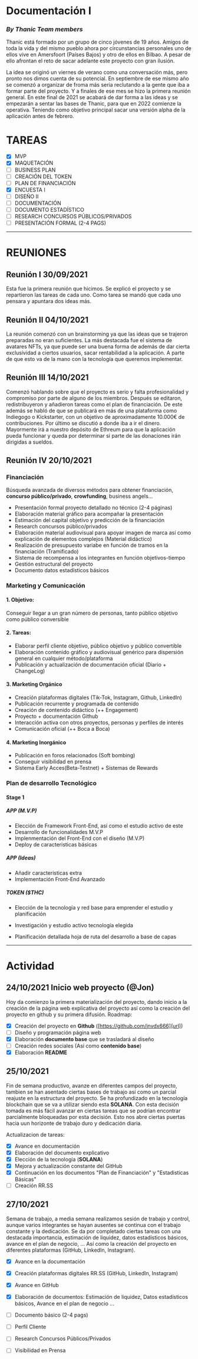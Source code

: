 # Documentación I
### _By Thanic Team members_

Thanic está formado por un grupo de cinco jóvenes de 19 años. Amigos de toda la vida y del mismo pueblo ahora por circunstancias personales uno de ellos vive en Amersfoort (Países Bajos) y otro de ellos en Bilbao. A pesar de ello afrontan el reto de sacar adelante este proyecto con gran ilusión.

La idea se originó un viernes de verano como una conversación más, pero pronto nos dimos cuenta de su potencial. En septiembre de ese mismo año se comenzó a organizar de froma más seria reclutando a la gente que iba a formar parte del proyecto. Y a finales de ese mes se hizo la primera reunión general. En este final de 2021 se acabará de dar forma a las ideas y se empezarán a sentar las bases de Thanic, para que en 2022 comienze la operativa. Teniendo como objetivo principal sacar una versión alpha de la aplicación antes de febrero.

# TAREAS

- [x] MVP
- [x] MAQUETACIÓN
- [ ] BUSINESS PLAN
- [ ] CREACIÓN DEL TOKEN 
- [ ] PLAN DE FINANCIACIÓN 
- [x] ENCUESTA I
- [ ] DISEÑO II
- [ ] DOCUMENTACIÓN
- [ ] DOCUMENTO ESTADÍSTICO
- [ ] RESEARCH CONCURSOS PÚBLICOS/PRIVADOS
- [ ] PRESENTACIÓN FORMAL (2-4 PAGS)

---

# REUNIONES 

## Reunión I 30/09/2021

Esta fue la primera reunión que hicimos. Se explicó el proyecto y se repartieron las tareas de cada uno.
Como tarea se mandó que cada uno pensara y apuntara dos ideas más.

## Reunión II 04/10/2021

La reunión comenzó con un brainstorming ya que las ideas que se trajeron preparadas no eran suficientes.  La más destacada fue el sistema de avatares NFTs, ya que puede ser una buena forma de además de dar cierta exclusividad a ciertos usuarios, sacar rentabilidad a la aplicación. A parte de que esto va de la mano con la tecnología que queremos implementar.

## Reunión III 14/10/2021

Comenzó hablando sobre que el proyecto es serio y falta profesionalidad y compromiso por parte de alguno de los miembros. Después se editaron, redistribuyeron y añadieron tareas como el plan de financiación. De este además se habló de que se publicará en más de una plataforma como Indiegogo o Kickstarter, con un objetivo de aproximadamente 10.000€ de contribuciones. Por último se discutió a donde iba a ir el dinero. Mayormente irá a nuestro depósito de Ethreum para que la aplicación pueda funcionar y queda por determinar si parte de las donaciones irán dirigidas a sueldos.


## Reunión IV 20/10/2021


### Financiación



Búsqueda avanzada de diversos métodos para obtener financiación, **concurso público/privado**, **crowfunding**, business angels...

- Presentación formal proyecto detallado no técnico (2-4 páginas)
- Elaboración material gráfico para acompañar la presentación
- Estimación del capital objetivo y predicción de la financiación
- Research concursos público/privados
- Elaboración material audiovisual para apoyar imagen de marca así como explicación de elementos complejos (Material didáctico)
- Realización de presupuesto variabe en función de tramos en la financiación (Tramificado)
- Sistema de recompensa a los integrantes en función objetivos-tiempo
- Gestión estructural del proyecto
- Documento datos estadísticos básicos

### Marketing y Comunicación

#### 1. Objetivo:

Conseguir llegar a un gran número de personas, tanto público objetivo como público conversible

#### 2. Tareas:

- Elaborar perfil cliente objetivo, público objetivo y público convertible
- Elaboración contenido gráfico y audiovisual genérico para dispersión general en cualquier método/plataforma
- Publicación y actualización de documentación oficial (Diario + ChangeLog)

#### 3. Marketing Orgánico

- Creación plataformas digitales (Tik-Tok, Instagram, Github, LinkedIn)
- Publicación recurrente y programada de contenido
- Creación de contenido didáctico (++ Engagement)
- Proyecto + documentación Github
- Interacción activa con otros proyectos, personas y perfiles de interés
- Comunicación oficial (++ Boca a Boca)

#### 4. Marketing Inorgánico

- Publicación en foros relacionados (Soft bombing)
- Conseguir visibilidad en prensa
- Sistema Early Acces(Beta-Testnet) + Sistemas de Rewards

### Plan de desarrollo Tecnológico

#### Stage 1

##### APP (M.V.P)

- Elección de Framework Front-End, así como el estudio activo de este
- Desarrollo de funcionalidades M.V.P
- Implenmentación del Front-End con el diseño (M.V.P)
- Deploy de caracteristicas básicas

##### APP (Ideas)

- Añadir caracteristicas extra
- Implementación Front-End Avanzado

##### TOKEN ($THC)

- Elección de la tecnología y red base para emprender el estudio y planificación
- Investigación y estudio activo tecnología elegida


- Planificación detallada hoja de ruta del desarrollo a base de capas

---

# Actividad

## 24/10/2021 Inicio web proyecto (@Jon)

Hoy da comienzo la primera materialización del proyecto, dando inicio a la creación de la página web explicativa del proyecto así como la creación del proyecto en github y su primera difusión. Roadmap:

- [x] Creación del proyecto en **Github** ([https://github.com/jnvdx666](url))
- [ ] Diseño y programación página web 
- [x] Elaboración **documento base** que se trasladará al diseño
- [ ] Creación redes sociales (Así como **contenido base**)
- [x] Elaboración **README**
## 25/10/2021

Fin de semana productivo, avanze en diferentes campos del proyecto, tambien se han asentado ciertas bases de trabajo así como un parcial reajuste en la estructura del proyecto. Se ha profundizado en la tecnología blockchain que se va a utilizar siendo esta **SOLANA**. Con esta decisión tomada es más fácil avanzar en ciertas tareas que se podrian encontrar parcialmente bloqueadas por esta decisión. Esto nos abre ciertas puertas hacia uun horizonte de trabajo duro y dedicación diaria. 

Actualizacion de tareas:
- [x] Avance en documentación
- [x] Elaboración del documento explicativo
- [x] Elección de la tecnología (**SOLANA**)
- [x] Mejora y actualización constante del GitHub
- [x] Continuación en los documentos "Plan de Financiación" y "Estadisticas Básicas" 
- [ ] Creación RR.SS

## 27/10/2021

Semana de trabajo, a media semana realizamos sesión de trabajo y control, aunque varios integrantes se hayan ausentes se continua con el trabajo constante y la dedicación. Se da por completado ciertas tareas con una destacada importancia, estimación de liquidez, datos estadísticos básicos, avance en el plan de negocio, ... Así como la creación del proyecto en diferentes plataformas (GitHub, LinkedIn, Instagram).

- [x] Avance en la documentación
- [x] Creación plataformas digitales RR.SS (GitHub, LinkedIn, Instagram)
- [x] Avance en GitHub
- [x] Elaboración de documentos: Estimación de liquidez, Datos estadísticos básicos, Avance en el plan de negocio ...
- [ ] Documento básico (2-4 pags)
- [ ] Perfil Cliente
- [ ] Research Concursos Públicos/Privados
- [ ] Visibilidad en Prensa

